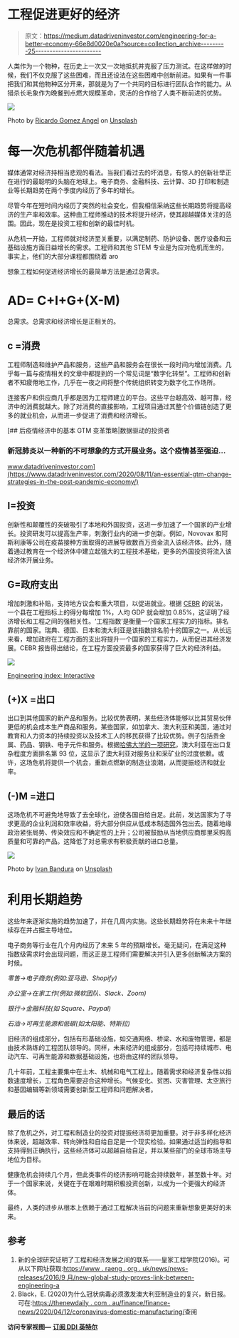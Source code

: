 # 工程促进更好的经济

> 原文：<https://medium.datadriveninvestor.com/engineering-for-a-better-economy-66e8d0020e0a?source=collection_archive---------25----------------------->

人类作为一个物种，在历史上一次又一次地抵抗并克服了压力测试。在这样做的时候，我们不仅克服了这些困难，而且还设法在这些困难中创新前进。如果有一件事把我们和其他物种区分开来，那就是为了一个共同的目标进行团队合作的能力。从猎杀长毛象作为晚餐到点燃大规模革命，灵活的合作给了人类不断前进的优势。

![](img/7246177c9a8e94cd25fd01ecc6fc5224.png)

Photo by [Ricardo Gomez Angel](https://unsplash.com/@ripato?utm_source=unsplash&utm_medium=referral&utm_content=creditCopyText) on [Unsplash](https://unsplash.com/s/photos/engineering?utm_source=unsplash&utm_medium=referral&utm_content=creditCopyText)

# 每一次危机都伴随着机遇

媒体通常对经济持相当悲观的看法。当我们看过去的坏消息，有惊人的创新壮举正在进行的最聪明的头脑在地球上。电子商务、金融科技、云计算、3D 打印和制造业等长期趋势在两个季度内经历了多年的增长。

尽管今年在短时间内经历了突然的社会变化，但我相信采纳这些长期趋势将提高经济的生产率和效率。这种由工程师推动的技术将提升经济，使其超越媒体关注的范围。因此，现在是投资工程和创新的最佳时机。

从危机一开始，工程师就对经济至关重要，以满足制药、防护设备、医疗设备和云基础设施方面日益增长的需求。工程师和其他 STEM 专业是为应对危机而生的，事实上，他们的大部分课程都围绕着 aro

想象工程如何促进经济增长的最简单方法是通过总需求。

# AD= C+I+G+(X-M)

总需求。总需求和经济增长是正相关的。

## c =消费

工程师制造和维护产品和服务，这些产品和服务会在很长一段时间内增加消费。几乎每一篇与疫情相关的文章中都提到的一个常见词是“数字化转型”。工程师和创新者不知疲倦地工作，几乎在一夜之间将整个传统组织转变为数字化工作场所。

连接客户和供应商几乎都是因为工程师建立的平台。这些平台越高效、越可靠，经济中的消费就越大。除了对消费的直接影响，工程项目通过其整个价值链创造了更多的就业机会，从而进一步促进了消费和经济增长。

[](https://www.datadriveninvestor.com/2020/08/11/an-essential-gtm-change-strategies-in-the-post-pandemic-economy/) [## 后疫情经济中的基本 GTM 变革策略|数据驱动的投资者

### 新冠肺炎以一种新的不可想象的方式开展业务。这个疫情甚至强迫…

www.datadriveninvestor.com](https://www.datadriveninvestor.com/2020/08/11/an-essential-gtm-change-strategies-in-the-post-pandemic-economy/) 

## I=投资

创新性和颠覆性的突破吸引了本地和外国投资，这进一步加速了一个国家的产业增长。投资研发可以提高生产率，刺激行业内的进一步创新。例如，Novovax 和阿斯利康等公司在疫苗接种方面取得的进展导致数百万资金流入该经济体。此外，随着通过教育在一个经济体中建立起强大的工程技术基础，更多的外国投资将流入该经济体开展业务。

## G=政府支出

增加刺激和补贴，支持地方议会和重大项目，以促进就业。根据 [CEBR](https://www.raeng.org.uk/publications/reports/engineering-and-economic-growth-a-global-view) 的说法，一个县在工程指标上的得分每增加 1%，人均 GDP 就会增加 0.85%，这证明了经济增长和工程之间的强相关性。‘工程指数’是衡量一个国家工程实力的指标。排名靠前的国家。瑞典、德国、日本和澳大利亚是该指数排名前十的国家之一。从长远来看，增加政府在工程方面的支出将提升一个国家的工程实力，从而促进其经济发展。CEBR 报告得出结论，在工程方面投资最多的国家获得了巨大的经济利益。

![](img/d00cb2015f8eee0c0d003e80920635ed.png)

[Engineering index: Interactive](https://www.raeng.org.uk/policy-old/partnerships/international-policy-and-development/gcrf-international-development/engineering-a-better-world-caets-2016/economic-research)

## (+)X =出口

出口到其他国家的新产品和服务。比较优势表明，某些经济体能够以比其贸易伙伴更低的机会成本生产商品和服务。某些国家，如加拿大、澳大利亚和美国，通过对教育和人力资本的持续投资以及技术工人的移民获得了比较优势。例子包括贵金属、药品、钢铁、电子元件和服务。根据[哈佛大学的一项研究](https://thenewdaily.com.au/finance/finance-news/2020/04/12/coronavirus-domestic-manufacturing/)，澳大利亚在出口复杂程度方面排名第 93 位，这显示了澳大利亚对服务业和采矿业的过度依赖。或许，这场危机将提供一个机会，重新点燃新的制造业浪潮，从而提振经济和就业率。

## (-)M =进口

这场危机不可避免地导致了去全球化，迫使各国自给自足。此前，发达国家为了寻求更高的企业利润和效率收益，将大部分供应从低成本制造国外包出去。随着地缘政治紧张局势、传染效应和不确定性的上升；公司被鼓励从当地供应商那里采购高质量和可靠的产品。这降低了对总需求有积极贡献的进口总量。

![](img/be986d132267c6d3bc3a14567334bcca.png)

Photo by [Ivan Bandura](https://unsplash.com/@unstable_affliction?utm_source=unsplash&utm_medium=referral&utm_content=creditCopyText) on [Unsplash](https://unsplash.com/s/photos/construction?utm_source=unsplash&utm_medium=referral&utm_content=creditCopyText)

# 利用长期趋势

这些年来逐渐实施的趋势加速了，并在几周内实施。这些长期趋势将在未来十年继续存在并占据主导地位。

电子商务等行业在几个月内经历了未来 5 年的预期增长。毫无疑问，在满足这种指数级需求时会出现问题，而这正是工程师们需要解决并引入更多创新解决方案的时候。

*零售→电子商务(例如:亚马逊、Shopify)*

*办公室→在家工作(例如:微软团队、Slack、Zoom)*

*银行→金融科技(如 Square、Paypal)*

*石油→可再生能源和低碳(如太阳能、特斯拉)*

旧经济的组成部分，包括有形基础设施，如交通网络、桥梁、水和废物管理，都是由技术熟练的工程团队领导的。同样，未来经济的组成部分，包括可持续城市、电动汽车、可再生能源和数据基础设施，也将由这样的团队领导。

几十年前，工程主要集中在土木、机械和电气工程上。随着需求和经济复杂性以指数速度增长，工程角色需要迎合这种增长。气候变化、贫困、灾害管理、太空旅行和基因编辑等新领域需要创新型工程师和问题解决者。

## 最后的话

除了危机之外，对工程和制造业的投资对提振经济将更加重要。对于非多样化经济体来说，超越效率、转向弹性和自给自足是一个现实检验。如果通过适当的指导和支持得到正确执行，这些经济体可以超越自给自足，并以某些部门的全球市场主导地位为目标。

健康危机会持续几个月，但此类事件的经济影响可能会持续数年，甚至数十年。对于一个国家来说，关键在于在艰难时期积极投资创新，以成为一个更强大的经济体。

最终，人类的进步从根本上依赖于通过工程解决当前的问题来重新想象更美好的未来。

## 参考

1.  新的全球研究证明了工程和经济发展之间的联系——皇家工程学院(2016)。可从以下网址获取:[https://www . raeng . org . uk/news/news-releases/2016/9 月/new-global-study-proves-link-between-engineering-a](https://www.raeng.org.uk/news/news-releases/2016/september/new-global-study-proves-link-between-engineering-a)
2.  Black，E. (2020)为什么冠状病毒必须激发澳大利亚制造业的复兴，新日报。可在:[https://thenewdaily . com . au/finance/finance-news/2020/04/12/coronavirus-domestic-manufacturing/](https://thenewdaily.com.au/finance/finance-news/2020/04/12/coronavirus-domestic-manufacturing/)查阅

**访问专家视图—** [**订阅 DDI 英特尔**](https://datadriveninvestor.com/ddi-intel)